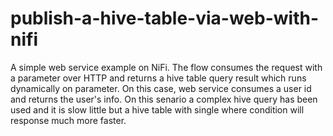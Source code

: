 # publish-a-hive-table-via-web-with-nifi
A simple web service example on NiFi. The flow consumes the request with a parameter over HTTP and returns a hive table query result which 
runs dynamically on parameter. On this case, web service consumes a user id and returns the user's info. On this senario a complex hive query
has been used and it is slow little but a hive table with single where condition will response much more faster.

